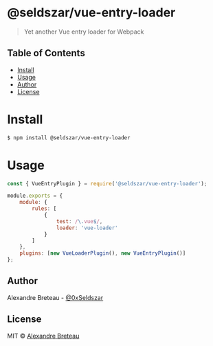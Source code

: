 # @seldszar/vue-entry-loader

> Yet another Vue entry loader for Webpack

## Table of Contents

- [Install](#install)
- [Usage](#usage)
- [Author](#author)
- [License](#license)

# Install

```bash
$ npm install @seldszar/vue-entry-loader
```

# Usage

```javascript
const { VueEntryPlugin } = require('@seldszar/vue-entry-loader');

module.exports = {
	module: {
		rules: [
			{
				test: /\.vue$/,
				loader: 'vue-loader'
			}
		]
	},
	plugins: [new VueLoaderPlugin(), new VueEntryPlugin()]
};
```

## Author

Alexandre Breteau - [@0xSeldszar](https://twitter.com/0xSeldszar)

## License

MIT © [Alexandre Breteau](https://seldszar.fr)
